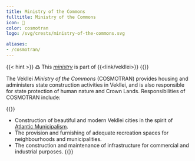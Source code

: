 ```yaml
---
title: Ministry of the Commons
fulltitle: Ministry of the Commons
icon: 🏡
color: cosmotran
logo: /svg/crests/ministry-of-the-commons.svg

aliases:
- /cosmotran/
---
```

{{< hint >}}
߷ This *[ministry](/ministries/)* is part of {{<link/vekllei>}}
{{</hint>}}

The Vekllei *Ministry of the Commons* (COSMOTRAN) provides housing and administers state construction activities in Vekllei, and is also responsible for state protection of human nature and Crown Lands. Responsibilities of COSMOTRAN include:

{{<hint panel>}}
* Construction of beautiful and modern Vekllei cities in the spirit of [Atlantic Municipalism](/vekllei/#atlantic-municipalism).
* The provision and furnishing of adequate recreation spaces for neighbourhoods and municipalities.
* The construction and maintenance of infrastructure for commercial and industrial purposes.
{{</hint>}}
